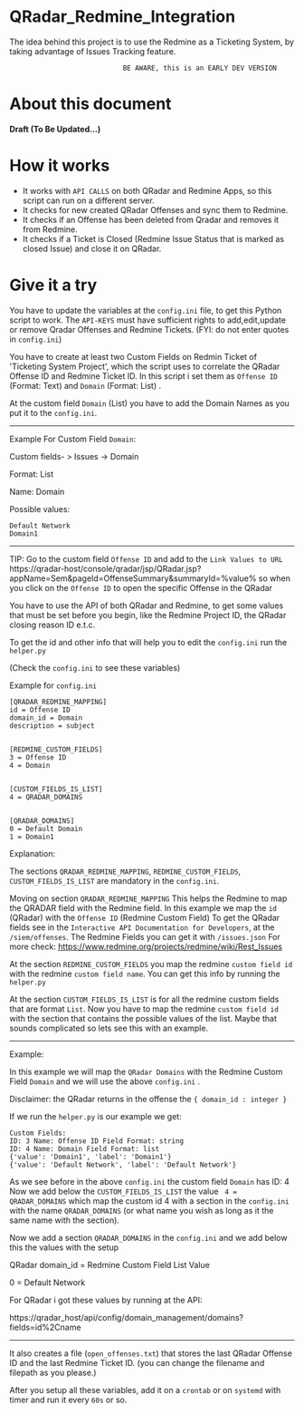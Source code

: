 # QRadar_Redmine_Integration

The idea behind this project is to use the Redmine as a Ticketing System, by taking advantage of Issues Tracking feature.


                                BE AWARE, this is an EARLY DEV VERSION  

# About this document

**Draft (To Be Updated...)**


# How it works
  
  - It works with `API CALLS` on both QRadar and Redmine Apps, so this script can run on a different server. 
  - It checks for new created QRadar Offenses and sync them to Redmine.
  - It checks if an Offense has been deleted from Qradar and removes it from Redmine.
  - It checks if a Ticket is Closed (Redmine Issue Status that is marked as closed Issue) and close it on QRadar.

# Give it a try

You have to update the variables at the `config.ini` file, to get this Python script to work. The `API-KEYS` must have sufficient rights to add,edit,update or remove Qradar Offenses and Redmine Tickets. (FYI: do not enter quotes in `config.ini`)



You have to create at least two Custom Fields on Redmin Ticket of 'Ticketing System Project', which the script uses to correlate the QRadar Offense ID and Redmine Ticket ID.
In this script i set them as `Offense ID` (Format: Text) and `Domain` (Format: List) .

At the custom field `Domain` (List) you have to add the Domain Names as you put it to the `config.ini`.

----------------------------------------------------------------------------------------------------------

Example For Custom Field `Domain`:

Custom fields- > Issues -> Domain

Format: List

Name: Domain

Possible values: 
	
	Default Network
	Domain1


----------------------------------------------------------------------------------------------------------


TIP: Go to the custom field `Offense ID` and add to the `Link Values to URL`  https://qradar-host/console/qradar/jsp/QRadar.jsp?appName=Sem&pageId=OffenseSummary&summaryId=%value% so when you click on the `Offense ID` to open the specific Offense in the QRadar


  

You have to use the API of both QRadar and Redmine, to get some values that must be set before you begin, like the Redmine Project ID, the QRadar closing reason ID e.t.c.

To get the id and other info that will help you to edit the `config.ini` run the `helper.py`

(Check the `config.ini` to see these variables)


Example for `config.ini`


	[QRADAR_REDMINE_MAPPING]
	id = Offense ID
	domain_id = Domain
	description = subject


	[REDMINE_CUSTOM_FIELDS]
	3 = Offense ID
	4 = Domain


	[CUSTOM_FIELDS_IS_LIST]
	4 = QRADAR_DOMAINS


	[QRADAR_DOMAINS]
	0 = Default Domain
	1 = Domain1


Explanation:

The sections `QRADAR_REDMINE_MAPPING`, `REDMINE_CUSTOM_FIELDS`, `CUSTOM_FIELDS_IS_LIST` are mandatory in the `config.ini`. 

Moving on section `QRADAR_REDMINE_MAPPING`
This helps the Redmine to map the QRADAR field with the Redmine field. In this example we map the `id` (QRadar) with the `Offense ID` (Redmine Custom Field)
To get the QRadar fields see in the `Interactive API Documentation for Developers`, at the `/siem/offenses`. The Redmine Fields you can get it with `/issues.json`
For more check: https://www.redmine.org/projects/redmine/wiki/Rest_Issues

At the section `REDMINE_CUSTOM_FIELDS` you map the redmine `custom field id`  with the redmine `custom field name`. You can get this info by running the `helper.py`

At the section `CUSTOM_FIELDS_IS_LIST` is for all the redmine custom fields that are format `List`. Now you have to map the redmine `custom field id` with the section that contains the possible values of the list. Maybe that sounds complicated so lets see this with an example.



----------------------------------------------------------------------------------------------------------
Example:

In this example we will map the `QRadar Domains` with the Redmine Custom Field `Domain` and we will use the above `config.ini` .

Disclaimer: the QRadar returns in the offense the `{ domain_id : integer }`


If we run the `helper.py` is our example we get:


	Custom Fields:
	ID: 3 Name: Offense ID Field Format: string 
	ID: 4 Name: Domain Field Format: list 
	{'value': 'Domain1', 'label': 'Domain1'}
	{'value': 'Default Network', 'label': 'Default Network'}



As we see before in the above `config.ini` the custom field `Domain` has ID: 4 
Now we add below the `CUSTOM_FIELDS_IS_LIST` the value ` 4 = QRADAR_DOMAINS` which map the custom id 4
with a section in the `config.ini` with the name `QRADAR_DOMAINS` (or what name you wish as long as it the same name with the section).

Now we add a section `QRADAR_DOMAINS` in the `config.ini` and we add below this the values with the setup

QRadar domain_id = Redmine Custom Field List Value

0  = Default Network

For QRadar i got these values by running at the API:

https://qradar_host/api/config/domain_management/domains?fields=id%2Cname


----------------------------------------------------------------------------------------------------------



It also creates a file (`open_offenses.txt`) that stores the last QRadar Offense ID and the last Redmine Ticket ID. (you can change the filename and filepath as you please.)

After you setup all these variables, add it  on a `crontab` or on `systemd` with timer and run it every `60s` or so. 




